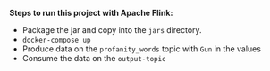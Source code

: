 **Steps to run this project with Apache Flink:**

* Package the jar and copy into the `jars` directory.
* `docker-compose up`
* Produce data on the `profanity_words` topic with `Gun` in the values
* Consume the data on the `output-topic`